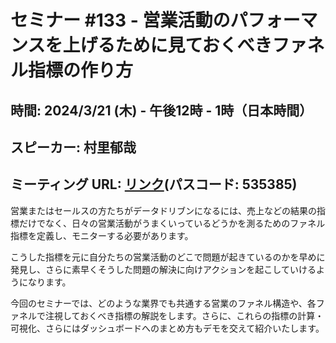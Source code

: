 # セミナー #133 - 営業活動のパフォーマンスを上げるために見ておくべきファネル指標の作り方

## 時間: 2024/3/21 (木) - 午後12時 - 1時（日本時間）
## スピーカー: 村里郁哉
## ミーティング URL: [リンク](https://us02web.zoom.us/j/84062683638?pwd=TWF0OGUzVTVFamxWZTBMSEc0TzZUUT09)(パスコード: 535385)

営業またはセールスの方たちがデータドリブンになるには、売上などの結果の指標だけでなく、日々の営業活動がうまくいっているどうかを測るためのファネル指標を定義し、モニターする必要があります。

こうした指標を元に自分たちの営業活動のどこで問題が起きているのかを早めに発見し、さらに素早くそうした問題の解決に向けアクションを起こしていけるようになります。

今回のセミナーでは、どのような業界でも共通する営業のファネル構造や、各ファネルで注視しておくべき指標の解説をします。さらに、これらの指標の計算・可視化、さらにはダッシュボードへのまとめ方もデモを交えて紹介いたします。